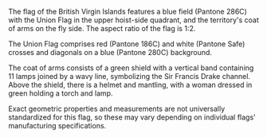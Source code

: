 The flag of the British Virgin Islands features a blue field (Pantone 286C) with the Union Flag in the upper hoist-side quadrant, and the territory's coat of arms on the fly side. The aspect ratio of the flag is 1:2.

The Union Flag comprises red (Pantone 186C) and white (Pantone Safe) crosses and diagonals on a blue (Pantone 280C) background.

The coat of arms consists of a green shield with a vertical band containing 11 lamps joined by a wavy line, symbolizing the Sir Francis Drake channel. Above the shield, there is a helmet and mantling, with a woman dressed in green holding a torch and lamp.

Exact geometric properties and measurements are not universally standardized for this flag, so these may vary depending on individual flags' manufacturing specifications.